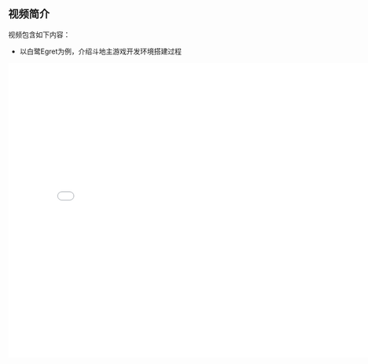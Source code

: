 ## 视频简介

视频包含如下内容：

- 以白鹭Egret为例，介绍斗地主游戏开发环境搭建过程

<div style="text-align: center">

  <iframe style="width: 800px;height: 600px;"  src="//player.bilibili.com/player.html?aid=23413451&cid=39026340&page=1" scrolling="no" border="0" frameborder="no" framespacing="0" allowfullscreen="true"> </iframe>

</div>